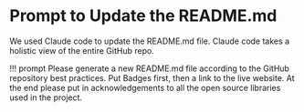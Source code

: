 # Prompt to Update the README.md

We used Claude code to update the README.md file.  Claude code takes a holistic view of the entire GitHub repo.

!!! prompt
    Please generate a new README.md file according to the GitHub repository best practices.  Put Badges first, then a link to the live website.
    At the end please put in acknowledgements to all the open source libraries used in the project.